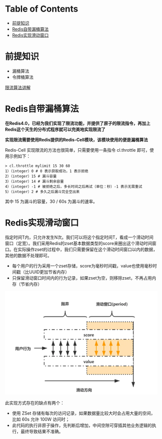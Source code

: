 # Table of Contents

* [前提知识](#前提知识)
* [Redis自带漏桶算法](#redis自带漏桶算法)
* [Redis实现滑动窗口](#redis实现滑动窗口)




# 前提知识



+ 漏桶算法
+ 令牌桶算法

[限流算法讲解](../../I.分布式/限流实战.md)



# Redis自带漏桶算法




**在Redis4.0，已经为我们实现了限流功能，并提供了原子的限流指令，再加上Redis这个天生的分布式程序就可以完美地实现限流了**

**实现限流需要使用Redis提供的Redis-Cell模块，该模块使用的便是漏桶算法**



Redis-Cell 实现限流的方法也很简单，只需要使用一条指令 cl.throttle 即可，使用示例如下：

```text
> cl.throttle mylimit 15 30 60
1）（integer）0 # 0 表示获取成功，1 表示拒绝
2）（integer）15 # 漏斗容量
3）（integer）14 # 漏斗剩余容量
4）（integer）-1 # 被拒绝之后，多长时间之后再试（单位：秒）-1 表示无需重试
5）（integer）2 # 多久之后漏斗完全空出来
```

其中 15 为漏斗的容量，30 / 60s 为漏斗的速率。

# Redis实现滑动窗口

指定时间T内，只允许发生N次。我们可以将这个指定时间T，看成一个滑动时间窗口（定宽）。我们采用Redis的zset基本数据类型的score来圈出这个滑动时间窗口。在实际操作zset的过程中，我们只需要保留在这个滑动时间窗口以内的数据，其他的数据不处理即可。

- 每个用户的行为采用一个zset存储，score为毫秒时间戳，value也使用毫秒时间戳（比UUID更加节省内存）
- 只保留滑动窗口时间内的行为记录，如果zset为空，则移除zset，不再占用内存（节省内存）

![image-20220214081147925](.images/image-20220214081147925.png)

此实现方式存在的缺点有两个：

- 使用 ZSet 存储有每次的访问记录，如果数据量比较大时会占用大量的空间，比如 60s 允许 100W 访问时；
- 此代码的执行非原子操作，先判断后增加，中间空隙可穿插其他业务逻辑的执行，最终导致结果不准确。

